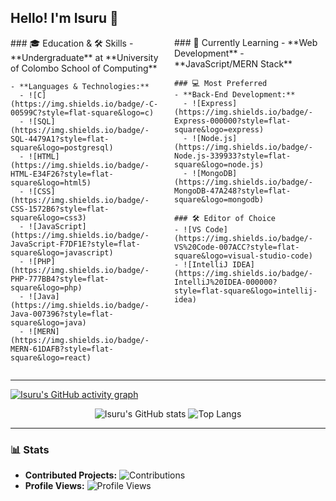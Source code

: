 ## Hello! I'm Isuru 👋

<div style="display: flex; justify-content: space-between;">

  <div style="flex: 1; padding-right: 10px;">
    ### 🎓 Education & 🛠 Skills
    - **Undergraduate** at **University of Colombo School of Computing**

    - **Languages & Technologies:** 
      - ![C](https://img.shields.io/badge/-C-00599C?style=flat-square&logo=c)
      - ![SQL](https://img.shields.io/badge/-SQL-4479A1?style=flat-square&logo=postgresql)
      - ![HTML](https://img.shields.io/badge/-HTML-E34F26?style=flat-square&logo=html5)
      - ![CSS](https://img.shields.io/badge/-CSS-1572B6?style=flat-square&logo=css3)
      - ![JavaScript](https://img.shields.io/badge/-JavaScript-F7DF1E?style=flat-square&logo=javascript)
      - ![PHP](https://img.shields.io/badge/-PHP-777BB4?style=flat-square&logo=php)
      - ![Java](https://img.shields.io/badge/-Java-007396?style=flat-square&logo=java)
      - ![MERN](https://img.shields.io/badge/-MERN-61DAFB?style=flat-square&logo=react)
  </div>

  <div style="flex: 1; padding-left: 10px;">
    ### 🌱 Currently Learning
    - **Web Development**
    - **JavaScript/MERN Stack**

    ### 💻 Most Preferred
    - **Back-End Development:** 
      - ![Express](https://img.shields.io/badge/-Express-000000?style=flat-square&logo=express)
      - ![Node.js](https://img.shields.io/badge/-Node.js-339933?style=flat-square&logo=node.js)
      - ![MongoDB](https://img.shields.io/badge/-MongoDB-47A248?style=flat-square&logo=mongodb)

    ### 🛠 Editor of Choice
    - ![VS Code](https://img.shields.io/badge/-VS%20Code-007ACC?style=flat-square&logo=visual-studio-code)
    - ![IntelliJ IDEA](https://img.shields.io/badge/-IntelliJ%20IDEA-000000?style=flat-square&logo=intellij-idea)
  </div>
</div>

---

[![Isuru's GitHub activity graph](https://github-readme-activity-graph.vercel.app/graph?username=isurunvn&theme=react-dark)](https://github.com/isurunvn/github-readme-activity-graph)

<div align="center">
  <img src="https://github-readme-stats.vercel.app/api?username=isurunvn&show_icons=true&rank_icon=github&theme=transparent&hide=contribs,issues&count_private=true&hide_border=true" alt="Isuru's GitHub stats" />
  <img src="https://github-readme-stats.vercel.app/api/top-langs/?username=isurunvn&layout=compact&theme=transparent" alt="Top Langs" />
</div>

---

### 📊 Stats
- **Contributed Projects:** ![Contributions](https://img.shields.io/badge/contributions-53-green?style=flat-square) <!-- Adjust manually or fetch via API -->
- **Profile Views:** ![Profile Views](https://komarev.com/ghpvc/?username=isurunvn&style=flat-square)
